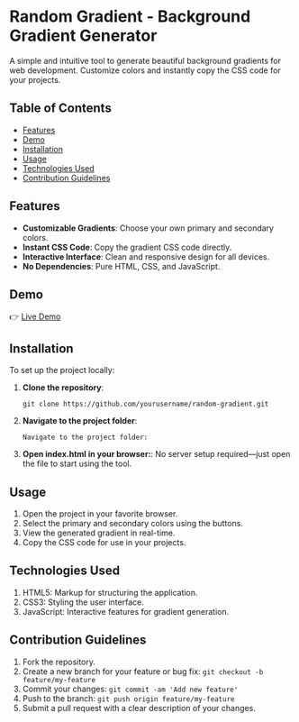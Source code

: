 # Random Gradient - Background Gradient Generator

 A simple and intuitive tool to generate beautiful background gradients for web development. Customize colors and instantly copy the CSS code for your projects.

## Table of Contents
- [Features](#features)
- [Demo](#demo)
- [Installation](#installation)
- [Usage](#usage)
- [Technologies Used](#technologies-used)
- [Contribution Guidelines](#contribution-guidelines)

## Features
- **Customizable Gradients**: Choose your own primary and secondary colors.
- **Instant CSS Code**: Copy the gradient CSS code directly.
- **Interactive Interface**: Clean and responsive design for all devices.
- **No Dependencies**: Pure HTML, CSS, and JavaScript.

## **Demo**
👉 [Live Demo](https://www.randomgradient.art)

## **Installation**
To set up the project locally:

1. **Clone the repository**:
   ```shell
   git clone https://github.com/yourusername/random-gradient.git
   ```
2. **Navigate to the project folder**:
   ```shell
   Navigate to the project folder:
   ```
3. **Open index.html in your browser:**:
   No server setup required—just open the file to start using the tool.

## **Usage**
1. Open the project in your favorite browser.
2. Select the primary and secondary colors using the buttons.
3. View the generated gradient in real-time.
4. Copy the CSS code for use in your projects.

## **Technologies Used**
1. HTML5: Markup for structuring the application.
2. CSS3: Styling the user interface.
3. JavaScript: Interactive features for gradient generation.

## Contribution Guidelines
1. Fork the repository.
2. Create a new branch for your feature or bug fix: `git checkout -b feature/my-feature`
3. Commit your changes: `git commit -am 'Add new feature'`
4. Push to the branch: `git push origin feature/my-feature`
5. Submit a pull request with a clear description of your changes.